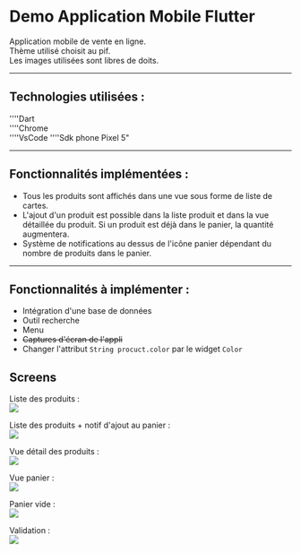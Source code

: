 # Demo Application Mobile Flutter

Application mobile de vente en ligne.  
Thème utilisé choisit au pif.  
Les images utilisées sont libres de doits.

---------
## Technologies utilisées :

''''Dart  
''''Chrome  
''''VsCode
''''Sdk phone Pixel 5"

---------
## Fonctionnalités implémentées :

* Tous les produits sont affichés dans une vue sous forme de liste de cartes.
* L'ajout d'un produit est possible dans la liste produit et dans la vue détaillée du produit. Si un produit est déjà dans le panier, la quantité augmentera.
* Système de notifications au dessus de l'icône panier dépendant du nombre de produits dans le panier.

---------
## Fonctionnalités à implémenter :

* Intégration d'une base de données
* Outil recherche
* Menu
* <del>Captures d'écran de l'appli<del>
* Changer l'attribut ``String procuct.color`` par le widget `Color`

## Screens

Liste des produits :  
![](screens/ListView.png)  

Liste des produits + notif d'ajout au panier :  
![](screens/ListViewAdd.png)  

Vue détail des produits :  
![](screens/ProductView.png)  

Vue panier :  
![](screens/CartViewWithProducts.png)  

Panier vide :  
![](screens/CartViewWithoutProducts.png)  

Validation :  
![](screens/Check.png)
